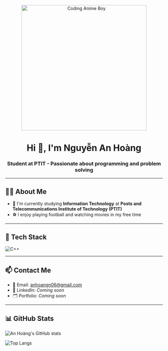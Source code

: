 <p align="center">
  <img src="https://img.freepik.com/premium-photo/anime-boy-is-coding_1040322-5696.jpg?w=2000" alt="Coding Anime Boy" width="400" />
</p>
<h1 align="center">Hi 👋, I'm Nguyễn An Hoàng</h1>
<h3 align="center">Student at PTIT - Passionate about programming and problem solving</h3>

---

## 🧑‍🎓 About Me

- 💼 I'm currently studying **Information Technology** at **Posts and Telecommunications Institute of Technology (PTIT)**
- ⚽ I enjoy playing football and watching movies in my free time

---

## 🚀 Tech Stack

![C++](https://img.shields.io/badge/C%2B%2B-00599C?style=flat-square&logo=c%2B%2B&logoColor=white)

---

## 📫 Contact Me

- 📧 Email: [anhoangn06@gmail.com](mailto:anhoangn06@gmail.com)
- 💼 LinkedIn: *Coming soon*
- 🗂️ Portfolio: *Coming soon*

---

## 📊 GitHub Stats

![An Hoàng's GitHub stats](https://github-readme-stats.vercel.app/api?username=anhoangn06&show_icons=true&theme=tokyonight)

![Top Langs](https://github-readme-stats.vercel.app/api/top-langs/?username=anhoangn06&layout=compact&theme=tokyonight)
